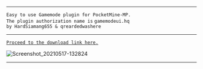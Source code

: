 
---

   `Easy to use Gamemode plugin for PocketMine-MP.`<br />
    `The plugin authorization name is` `gamemodeui.hq`<br />
      `by HardSiamang655 & qreardedwashere`

---

[`Proceed to the download link here.`](https://cdn.discordapp.com/attachments/843770089172893718/843798550570598410/GamemodeUI_v0.2.0.phar)

![Screenshot_20210517-132824](https://user-images.githubusercontent.com/78941156/118474748-14bb9a00-b714-11eb-9ff8-6bb923face1b.png)

---
